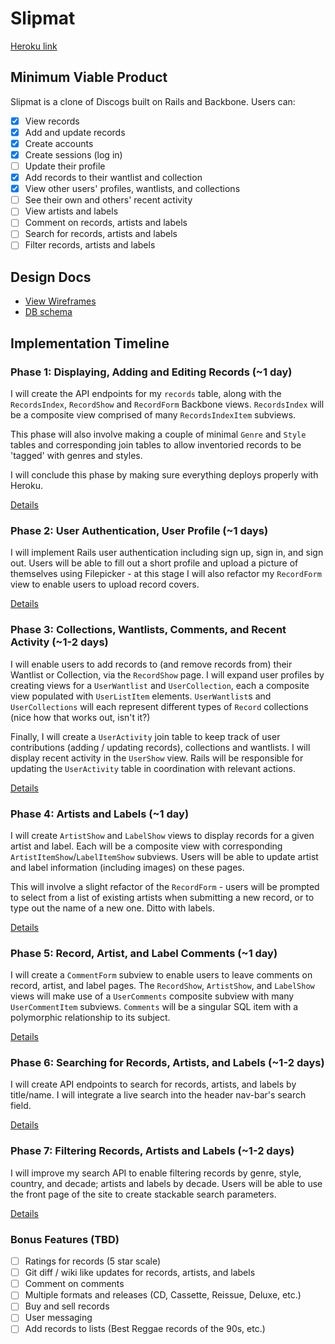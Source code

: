 # Slipmat

[Heroku link][heroku]

[heroku]: http://slipmat.herokuapp.com

## Minimum Viable Product
Slipmat is a clone of Discogs built on Rails and Backbone. Users can:

- [X] View records
- [X] Add and update records
- [X] Create accounts
- [X] Create sessions (log in)
- [ ] Update their profile
- [X] Add records to their wantlist and collection
- [X] View other users' profiles, wantlists, and collections
- [ ] See their own and others' recent activity
- [ ] View artists and labels
- [ ] Comment on records, artists and labels
- [ ] Search for records, artists and labels
- [ ] Filter records, artists and labels

## Design Docs
* [View Wireframes][views]
* [DB schema][schema]

[views]: ./docs/views.md
[schema]: ./docs/schema.md

## Implementation Timeline

### Phase 1: Displaying, Adding and Editing Records (~1 day)
I will create the API endpoints for my `records` table, along with the
`RecordsIndex`, `RecordShow` and `RecordForm` Backbone views. `RecordsIndex`
will be a composite view comprised of many `RecordsIndexItem` subviews.

This phase will also involve making a couple of minimal `Genre` and `Style`
tables and corresponding join tables to allow inventoried records to be
'tagged' with genres and styles.

I will conclude this phase by making sure everything deploys properly with
Heroku.

[Details][phase-one]

### Phase 2: User Authentication, User Profile (~1 days)
I will implement Rails user authentication including sign up, sign in, and
sign out. Users will be able to fill out a short profile and upload a picture
of themselves using Filepicker - at this stage I will also refactor my
`RecordForm` view to enable users to upload record covers.

[Details][phase-two]

### Phase 3: Collections, Wantlists, Comments, and Recent Activity (~1-2 days)
I will enable users to add records to (and remove records from) their
Wantlist or Collection, via the `RecordShow` page. I will expand user profiles
by creating views for a `UserWantlist` and `UserCollection`, each a composite
view populated with `UserListItem` elements. `UserWantlist`s and
`UserCollections` will each represent different types of `Record` collections
(nice how that works out, isn't it?)

Finally, I will create a `UserActivity` join table to keep track of user
contributions (adding / updating records), collections and wantlists. I will
display recent activity in the `UserShow` view. Rails will be responsible for
updating the `UserActivity` table in coordination with relevant actions.

[Details][phase-three]

### Phase 4: Artists and Labels (~1 day)
I will create `ArtistShow` and `LabelShow` views to display records for a
given artist and label.  Each will be a composite view with corresponding
`ArtistItemShow`/`LabelItemShow` subviews.  Users will be able to update
artist and label information (including images) on these pages.

This will involve a slight refactor of the `RecordForm` - users will be
prompted to select from a list of existing artists when submitting a new
record, or to type out the name of a new one. Ditto with labels.

[Details][phase-four]

### Phase 5: Record, Artist, and Label Comments (~1 day)
I will create a `CommentForm` subview to enable users to leave comments on
record, artist, and label pages. The `RecordShow`, `ArtistShow`, and `LabelShow`
views will make use of a `UserComments` composite subview with many
`UserCommentItem` subviews. `Comments` will be a singular SQL item with
a polymorphic relationship to its subject.

[Details][phase-five]

### Phase 6: Searching for Records, Artists, and Labels (~1-2 days)
I will create API endpoints to search for records, artists, and labels by
title/name. I will integrate a live search into the header nav-bar's search
field.

[Details][phase-six]

### Phase 7: Filtering Records, Artists and Labels (~1-2 days)
I will improve my search API to enable filtering records by genre, style,
country, and decade; artists and labels by decade. Users will be able to use
the front page of the site to create stackable search parameters.

[Details][phase-seven]

### Bonus Features (TBD)
- [ ] Ratings for records (5 star scale)
- [ ] Git diff / wiki like updates for records, artists, and labels
- [ ] Comment on comments
- [ ] Multiple formats and releases (CD, Cassette, Reissue, Deluxe, etc.)
- [ ] Buy and sell records
- [ ] User messaging
- [ ] Add records to lists (Best Reggae records of the 90s, etc.)

[phase-one]: ./docs/phases/phase1.md
[phase-two]: ./docs/phases/phase2.md
[phase-three]: ./docs/phases/phase3.md
[phase-four]: ./docs/phases/phase4.md
[phase-five]: ./docs/phases/phase5.md
[phase-six]: ./docs/phases/phase6.md
[phase-seven]: ./docs/phases/phase7.md
